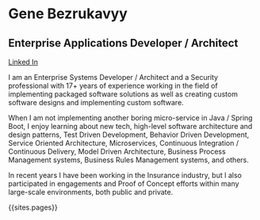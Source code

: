 # Gene Bezrukavyy
## Enterprise Applications Developer / Architect
[Linked In](http://www.linkedin.com/in/genebezrukavyy)

I am an Enterprise Systems Developer / Architect and a Security professional with 17+ years of experience working in the field of implementing packaged software solutions as well as creating custom software designs and implementing custom software.

When I am not implementing another boring micro-service in Java / Spring Boot, I enjoy learning about new tech, high-level software architecture and design patterns, Test Driven Development, Behavior Driven Development, Service Oriented Architecture, Microservices, Continuous Integration / Continuous Delivery, Model Driven Architecture, Business Process Management systems, Business Rules Management systems, and others.

In recent years I have been working in the Insurance industry, but I also participated in engagements and Proof of Concept efforts within many large-scale environments, both public and private.

{{sites.pages}}
